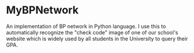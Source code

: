 # MyBPNetwork
An implementation of  BP network in Python language. I use this to automatically recognize the "check code" image of one of our school's website which is widely used by all students in the University to query their GPA.
